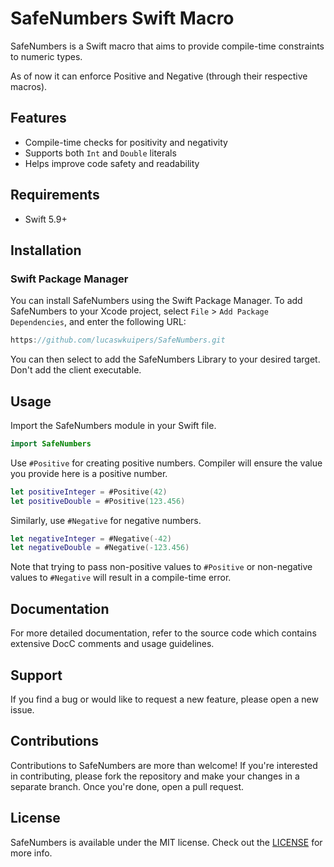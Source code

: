 # SafeNumbers Swift Macro

SafeNumbers is a Swift macro that aims to provide compile-time constraints to numeric types.

As of now it can enforce Positive and Negative (through their respective macros).

## Features
- Compile-time checks for positivity and negativity
- Supports both `Int` and `Double` literals
- Helps improve code safety and readability

## Requirements
- Swift 5.9+

## Installation

### Swift Package Manager

You can install SafeNumbers using the Swift Package Manager. To add SafeNumbers to your Xcode project, select `File` > `Add Package Dependencies`, and enter the following URL:

```swift
https://github.com/lucaswkuipers/SafeNumbers.git
```

You can then select to add the SafeNumbers Library to your desired target. Don't add the client executable.

## Usage
Import the SafeNumbers module in your Swift file.

```swift
import SafeNumbers
```

Use `#Positive` for creating positive numbers. Compiler will ensure the value you provide here is a positive number.

```swift
let positiveInteger = #Positive(42)
let positiveDouble = #Positive(123.456)
```

Similarly, use `#Negative` for negative numbers.

```swift
let negativeInteger = #Negative(-42)
let negativeDouble = #Negative(-123.456)
```

Note that trying to pass non-positive values to `#Positive` or non-negative values to `#Negative` will result in a compile-time error.

## Documentation

For more detailed documentation, refer to the source code which contains extensive DocC comments and usage guidelines.

## Support
If you find a bug or would like to request a new feature, please open a new issue.

## Contributions

Contributions to SafeNumbers are more than welcome! If you're interested in contributing, please fork the repository and make your changes in a separate branch. Once you're done, open a pull request.

## License
SafeNumbers is available under the MIT license. Check out the [LICENSE](./LICENSE) for more info.
